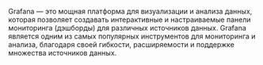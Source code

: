 
Grafana — это мощная платформа для визуализации и анализа данных, которая позволяет создавать интерактивные и настраиваемые панели мониторинга (дэшборды) для различных источников данных. Grafana является одним из самых популярных инструментов для мониторинга и анализа, благодаря своей гибкости, расширяемости и поддержке множества источников данных.
